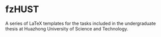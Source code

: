 # fzHUST
A series of LaTeX templates for the tasks included in the undergraduate thesis at Huazhong University of Science and Technology.
